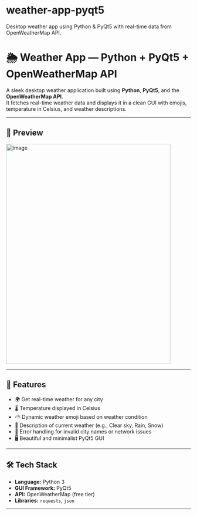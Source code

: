 # weather-app-pyqt5
Desktop weather app using Python &amp; PyQt5 with real-time data from OpenWeatherMap API.
# 🌦️ Weather App — Python + PyQt5 + OpenWeatherMap API

A sleek desktop weather application built using **Python**, **PyQt5**, and the **OpenWeatherMap API**.  
It fetches real-time weather data and displays it in a clean GUI with emojis, temperature in Celsius, and weather descriptions.

---

## 📸 Preview

<img width="448" height="600" alt="image" src="https://github.com/user-attachments/assets/e0706e46-69a0-442a-9412-14300c61cd68" />


---

## 🔧 Features

- 🌍 Get real-time weather for any city
- 🌡️ Temperature displayed in Celsius
- ⛅ Dynamic weather emoji based on weather condition
- 💬 Description of current weather (e.g., Clear sky, Rain, Snow)
- 🚨 Error handling for invalid city names or network issues
- 🖥️ Beautiful and minimalist PyQt5 GUI

---

## 🛠 Tech Stack

- **Language:** Python 3
- **GUI Framework:** PyQt5
- **API:** OpenWeatherMap (free tier)
- **Libraries:** `requests`, `json`

---





